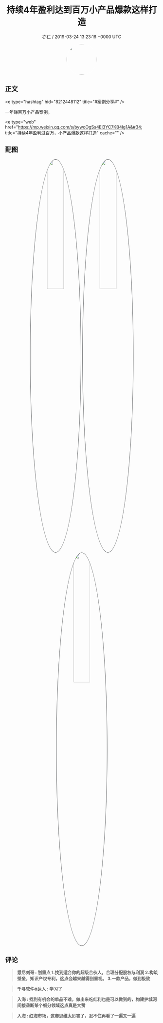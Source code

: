 <h1 align="center">持续4年盈利达到百万小产品爆款这样打造</h1>
<p align="center">
    <a>亦仁 / 2019-03-24 13:23:16 &#43;0000 UTC</a>
</p>

<div align="center">
    <img src="https://images.zsxq.com/Fn3NQqCN8nuGF86yZPXSbEsl0mb3?e=1590940799&amp;token=kIxbL07-8jAj8w1n4s9zv64FuZZNEATmlU_Vm6zD:pfbNc8W3hS0oYG_hyXXh_rHMHuc=" width="100" height="100" style="border:1px solid;border-radius:50%; color:#ffffff"/>
</div>

## 正文

<div>
&lt;e type=&#34;hashtag&#34; hid=&#34;8212448112&#34; title=&#34;#案例分享#&#34; /&gt; 

一年赚百万小产品案例。

&lt;e type=&#34;web&#34; href=&#34;https://mp.weixin.qq.com/s/bywoOgSs4El3YC7KB4lg1A&#34; title=&#34;持续4年盈利过百万，小产品爆款这样打造&#34; cache=&#34;&#34; /&gt;
</div>

## 配图
<div class="image" align="center">

<img src="https://images.zsxq.com/Ft9x8b-waDoAKyfobAiMB3CMAUMR?imageMogr2/auto-orient/thumbnail/800x/format/jpg/blur/1x0/quality/75&amp;e=1590940799&amp;token=kIxbL07-8jAj8w1n4s9zv64FuZZNEATmlU_Vm6zD:b-HGa1bMDBHMzKAaY_mK8Kxbmv0=" width="33%" height="33%" style="border:1px solid;border-radius:50%; color:#3c3f41"/>

<img src="https://images.zsxq.com/FmHo_ebU1u2aFa4IJQ-839Y5065h?imageMogr2/auto-orient/thumbnail/800x/format/jpg/blur/1x0/quality/75&amp;e=1590940799&amp;token=kIxbL07-8jAj8w1n4s9zv64FuZZNEATmlU_Vm6zD:B5ACpN6dM6vW9kcQInvfqEcIUXs=" width="33%" height="33%" style="border:1px solid;border-radius:50%; color:#3c3f41"/>

<img src="https://images.zsxq.com/FiuhtyvcrCzU3QJPzLk2-KsRUYZK?imageMogr2/auto-orient/thumbnail/800x/format/jpg/blur/1x0/quality/75&amp;e=1590940799&amp;token=kIxbL07-8jAj8w1n4s9zv64FuZZNEATmlU_Vm6zD:2sCgZW5nQ4nkVnxHO5eDXfEIEj0=" width="33%" height="33%" style="border:1px solid;border-radius:50%; color:#3c3f41"/>

</div>

## 评论

<div align="left">
<div>

<blockquote >
<span> <strong>悉尼刘哥 : 划重点
1.找到适合你的超级合伙人，合理分配股权与利润
2.构筑壁垒，知识产权专利，这点会越来越得到重视。
3.一款产品，做到极致 </strong></span>
</blockquote>

<blockquote >
<span> <strong>千寻软件🔥达人 : 学习了 </strong></span>
</blockquote>

<blockquote >
<span> <strong>入海 : 找到有机会的单品不难，做出来吃红利也是可以做到的，构建护城河间接垄断某个细分领域这点真是大赞 </strong></span>
</blockquote>

<blockquote >
<span> <strong>入海 : 红海市场，这套思维太厉害了，忍不住再看了一遍又一遍 </strong></span>
</blockquote>

</div>
</div>